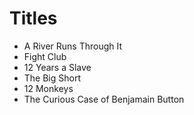 # Titles

- A River Runs Through It
- Fight Club
- 12 Years a Slave
- The Big Short
- 12 Monkeys
- The Curious Case of Benjamain Button
